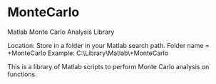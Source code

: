 # MonteCarlo
Matlab Monte Carlo Analysis Library

Location: Store in a folder in your Matlab search path. Folder name = +MonteCarlo
Example: C:\\Library\\Matlab\\+MonteCarlo

This is a library of Matlab scripts to perform Monte Carlo analysis on functions.
